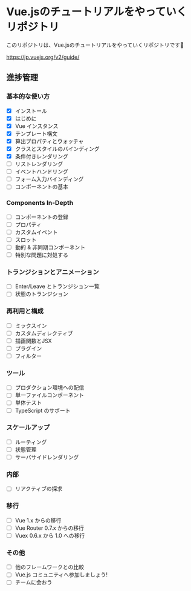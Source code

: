 # Vue.jsのチュートリアルをやっていくリポジトリ
このリポジトリは、Vue.jsのチュートリアルをやっていくリポジトリです🙌

https://jp.vuejs.org/v2/guide/

## 進捗管理
### 基本的な使い方
- [x] インストール
- [x] はじめに
- [x] Vue インスタンス
- [x] テンプレート構文
- [x] 算出プロパティとウォッチャ
- [x] クラスとスタイルのバインディング
- [x] 条件付きレンダリング
- [ ] リストレンダリング
- [ ] イベントハンドリング
- [ ] フォーム入力バインディング
- [ ] コンポーネントの基本
### Components In-Depth
- [ ] コンポーネントの登録
- [ ] プロパティ
- [ ] カスタムイベント
- [ ] スロット
- [ ] 動的 & 非同期コンポーネント
- [ ] 特別な問題に対処する
### トランジションとアニメーション
- [ ] Enter/Leave とトランジション一覧
- [ ] 状態のトランジション
### 再利用と構成
- [ ] ミックスイン
- [ ] カスタムディレクティブ
- [ ] 描画関数とJSX
- [ ] プラグイン
- [ ] フィルター
### ツール
- [ ] プロダクション環境への配信
- [ ] 単一ファイルコンポーネント
- [ ] 単体テスト
- [ ] TypeScript のサポート
### スケールアップ
- [ ] ルーティング
- [ ] 状態管理
- [ ] サーバサイドレンダリング
### 内部
- [ ] リアクティブの探求
### 移行
- [ ] Vue 1.x からの移行
- [ ] Vue Router 0.7.x からの移行
- [ ] Vuex 0.6.x から 1.0 への移行
### その他
- [ ] 他のフレームワークとの比較
- [ ] Vue.js コミュニティへ参加しましょう!
- [ ] チームに会おう